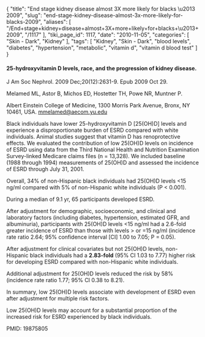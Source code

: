 {
    "title": "End stage kidney disease almost 3X more likely for blacks \u2013 2009",
    "slug": "end-stage-kidney-disease-almost-3x-more-likely-for-blacks-2009",
    "aliases": [
        "/End+stage+kidney+disease+almost+3X+more+likely+for+blacks+\u2013+2009",
        "/1117"
    ],
    "tiki_page_id": 1117,
    "date": "2010-11-05",
    "categories": [
        "Skin - Dark",
        "Kidney"
    ],
    "tags": [
        "Kidney",
        "Skin - Dark",
        "blood levels",
        "diabetes",
        "hypertension",
        "metabolic",
        "vitamin d",
        "vitamin d blood test"
    ]
}


#### 25-hydroxyvitamin D levels, race, and the progression of kidney disease.

J Am Soc Nephrol. 2009 Dec;20(12):2631-9. Epub 2009 Oct 29.

Melamed ML, Astor B, Michos ED, Hostetter TH, Powe NR, Muntner P.

Albert Einstein College of Medicine, 1300 Morris Park Avenue, Bronx, NY 10461, USA. mmelamed@aecom.yu.edu

Black individuals have lower 25-hydroxyvitamin D <span>[25(OH)D]</span> levels and experience a disproportionate burden of ESRD compared with white individuals. Animal studies suggest that vitamin D has renoprotective effects. We evaluated the contribution of low 25(OH)D levels on incidence of ESRD using data from the Third National Health and Nutrition Examination Survey-linked Medicare claims files (n = 13,328). We included baseline (1988 through 1994) measurements of 25(OH)D and assessed the incidence of ESRD through July 31, 2001. 

Overall, 34% of non-Hispanic black individuals had 25(OH)D levels <15 ng/ml compared with 5% of non-Hispanic white individuals (P < 0.001). 

During a median of 9.1 yr, 65 participants developed ESRD. 

After adjustment for demographic, socioeconomic, and clinical and laboratory factors (including diabetes, hypertension, estimated GFR, and albuminuria), participants with 25(OH)D levels <15 ng/ml had a 2.6-fold greater incidence of ESRD than those with levels > or =15 ng/ml (incidence rate ratio 2.64; 95% confidence interval <span>[CI]</span> 1.00 to 7.05; P = 0.05). 

After adjustment for clinical covariates but not 25(OH)D levels, non-Hispanic black individuals had a **2.83-fold**  (95% CI 1.03 to 7.77) higher risk for developing ESRD compared with non-Hispanic white individuals.

Additional adjustment for 25(OH)D levels reduced the risk by 58% (incidence rate ratio 1.77; 95% CI 0.38 to 8.21). 

In summary, low 25(OH)D levels associate with development of ESRD even after adjustment for multiple risk factors.

Low 25(OH)D levels may account for a substantial proportion of the increased risk for ESRD experienced by black individuals. 

PMID: 19875805